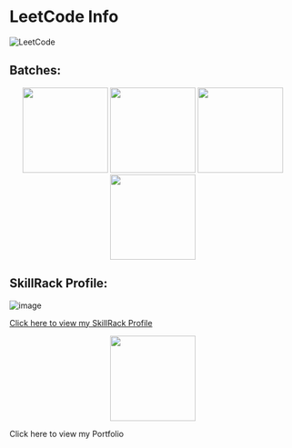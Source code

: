 # LeetCode Info

![LeetCode](https://github.com/user-attachments/assets/506f26d8-057a-42ee-b775-24897fd094d3)

## Batches:

<p align="center">
  <img src="https://github.com/user-attachments/assets/4cf61f5c-c789-4e4b-af72-54cf536fc414" width="150" />
  <img src="https://github.com/user-attachments/assets/83d37422-560c-424d-8f67-5d72c03b9e13" width="150" />
  <img src="https://github.com/user-attachments/assets/b35b5f46-ebd7-46a8-bd06-67377c8015e6" width="150" />
  <img src="https://github.com/user-attachments/assets/7395dafa-13b2-4848-900f-c7ed703db7fb" width="150" />



## SkillRack Profile:
![image](https://github.com/user-attachments/assets/10b50e67-1767-4d6b-a844-bde3446d8658)

[Click here to view my SkillRack Profile](http://www.skillrack.com/profile/483034/1cae2f830a0663b1154ef17dc9dc5a9f913769b7)

<p align="center"> <a href="https://portfolio-one-tau-84.vercel.app" target="_blank"> <img src="https://github.com/user-attachments/assets/506f26d8-057a-42ee-b775-24897fd094d3" width="150" /> </a> </p>
Click here to view my Portfolio
